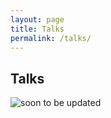 ```yaml
---
layout: page
title: Talks
permalink: /talks/
---
```

<div class="hero" style="background-image: url(../blog/images/window.jpeg);"></div>
<section class="container content">
  <div class="title">
  <h1>Talks</h1>
  </div>
<img src="../blog/images/coming_soon.gif" alt="soon to be updated">
</section>

